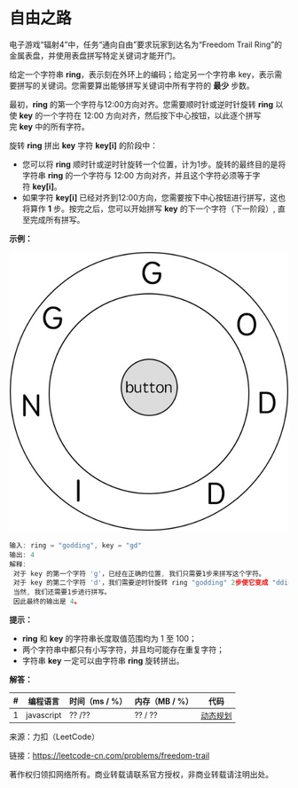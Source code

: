 # 自由之路

电子游戏“辐射4”中，任务“通向自由”要求玩家到达名为“Freedom Trail Ring”的金属表盘，并使用表盘拼写特定关键词才能开门。

给定一个字符串 **ring**，表示刻在外环上的编码；给定另一个字符串 key，表示需要拼写的关键词。您需要算出能够拼写关键词中所有字符的 **最少** 步数。

最初，**ring** 的第一个字符与12:00方向对齐。您需要顺时针或逆时针旋转 **ring** 以使 **key** 的一个字符在 12:00 方向对齐，然后按下中心按钮，以此逐个拼写完 **key** 中的所有字符。

旋转 **ring** 拼出 **key** 字符 **key[i]** 的阶段中：

- 您可以将 **ring** 顺时针或逆时针旋转一个位置，计为1步。旋转的最终目的是将字符串 **ring** 的一个字符与 12:00 方向对齐，并且这个字符必须等于字符 **key[i]**。
- 如果字符 **key[i]** 已经对齐到12:00方向，您需要按下中心按钮进行拼写，这也将算作 **1** 步。按完之后，您可以开始拼写 **key** 的下一个字符（下一阶段）, 直至完成所有拼写。

**示例：**

![示例1](./eg1.jpg)

``` javascript
输入: ring = "godding", key = "gd"
输出: 4
解释:
 对于 key 的第一个字符 'g'，已经在正确的位置, 我们只需要1步来拼写这个字符。 
 对于 key 的第二个字符 'd'，我们需要逆时针旋转 ring "godding" 2步使它变成 "ddinggo"。
 当然, 我们还需要1步进行拼写。
 因此最终的输出是 4。
```

**提示：**

- **ring** 和 **key** 的字符串长度取值范围均为 1 至 100；
- 两个字符串中都只有小写字符，并且均可能存在重复字符；
- 字符串 **key** 一定可以由字符串 **ring** 旋转拼出。

**解答：**

**#**|**编程语言**|**时间（ms / %）**|**内存（MB / %）**|**代码**
--|--|--|--|--
1|javascript|?? /?? |?? / ??|[动态规划](./javascript/ac_v1.js)

来源：力扣（LeetCode）

链接：https://leetcode-cn.com/problems/freedom-trail

著作权归领扣网络所有。商业转载请联系官方授权，非商业转载请注明出处。
